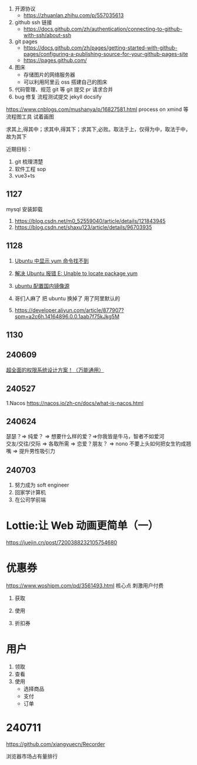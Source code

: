 1. 开源协议
   - https://zhuanlan.zhihu.com/p/557035613
2. github ssh 链接
   - https://docs.github.com/zh/authentication/connecting-to-github-with-ssh/about-ssh
3. git pages
   - https://docs.github.com/zh/pages/getting-started-with-github-pages/configuring-a-publishing-source-for-your-github-pages-site
   - https://pages.github.com/
4. 图床
   - 存储图片的网络服务器
   - 可以利用阿里云 oss 搭建自己的图床
5. 代码管理、规范 git 等 git 提交 pr 请求合并
6. bug 修复 流程测试提交 jekyll docsify

https://www.cnblogs.com/mushanya/p/16827581.html process on xmind 等流程图工具 试着画图

求其上,得其中；求其中,得其下；求其下,必败。取法于上，仅得为中，取法于中，故为其下

近期目标：

1. git 梳理清楚
2. 软件工程 sop
3. vue3+ts

## 1127

mysql 安装卸载

1. https://blog.csdn.net/m0_52559040/article/details/121843945
2. https://blog.csdn.net/shaxu123/article/details/96703935

## 1128

1. [Ubuntu 中显示 yum 命令找不到](https://blog.csdn.net/sinat_40482939/article/details/107725446)
2. [解决 Ubuntu 报错 E: Unable to locate package yum](https://blog.csdn.net/SH_ke/article/details/118496704)
3. [ubuntu 配置国内镜像源](https://zhuanlan.zhihu.com/p/491169183)

4. 哥们人麻了 把 ubuntu 换掉了 用了阿里默认的
5. https://developer.aliyun.com/article/877907?spm=a2c6h.14164896.0.0.1aab7f75kJkg5M

## 1130

## 240609

[超全面的权限系统设计方案！（万能通用）](https://zhuanlan.zhihu.com/p/411140534)

## 240527

1.Nacos https://nacos.io/zh-cn/docs/what-is-nacos.html

## 240624

瑟瑟？=> 纯爱？ => 想要什么样的爱？=>你我皆是牛马，智者不如爱河  
交友/交往/交际 => 各取所需 => 恋爱？朋友？ => nono 不要上头如何把女生钓成翘嘴 => 提升男性吸引力

## 240703

1. 努力成为 soft engineer
2. 回家学计算机
3. 在公司学前端

# Lottie:让 Web 动画更简单（一）

https://juejin.cn/post/7200388232105754680

# 优惠券

https://www.woshipm.com/pd/3561493.html 核心点 刺激用户付费

1. 获取
2. 使用

3. 折扣券

# 用户

1. 领取
2. 查看
3. 使用
   - 选择商品
   - 支付
   - 订单

# 240711

https://github.com/xiangyuecn/Recorder

浏览器市场占有量排行
